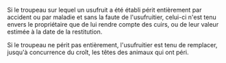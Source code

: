   
 Si le troupeau sur lequel un usufruit a été établi périt entièrement par accident ou par maladie et sans la faute de l'usufruitier, celui-ci n'est tenu envers le propriétaire que de lui rendre compte des cuirs, ou de leur valeur estimée à la date de la restitution.  

  
 Si le troupeau ne périt pas entièrement, l'usufruitier est tenu de remplacer, jusqu'à concurrence du croît, les têtes des animaux qui ont péri.  
